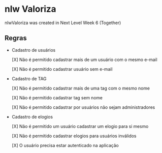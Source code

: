 # nlw Valoriza
nlwValoriza was created in Next Level Week 6 (Together)

## Regras

- Cadastro de usuários

  [X] Não é permitido cadastrar mais de um usuário com o mesmo e-mail

  [X] Não é permitido cadastrar usuário sem e-mail

- Cadastro de TAG

  [X] Não é permitido cadastrar mais de uma tag com o mesmo nome
  
  [X] Não é permitido cadastrar tag sem nome

  [X] Não é permitido cadastrar por usuários não sejam administradores

- Cadastro de elogios

  [X] Não é permitido um usuário cadastrar um elogio para si mesmo
  
  [X] Não é permitido cadastrar elogios para usuários 
  inválidos

  [X] O usuário precisa estar autenticado na aplicação